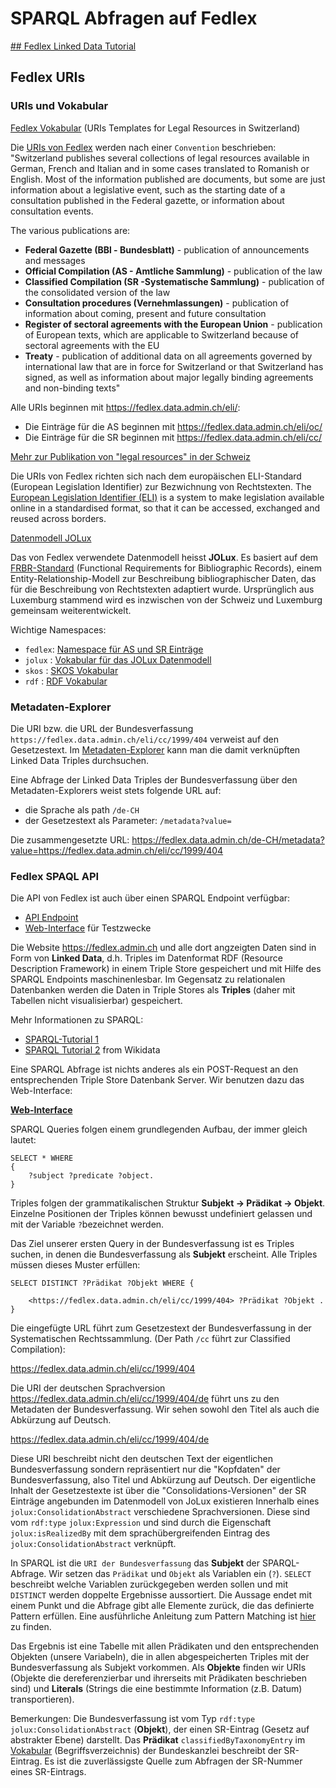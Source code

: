 # SPARQL Abfragen auf Fedlex

[## Fedlex Linked Data Tutorial](https://swissfederalarchives.github.io/LD-Tutorials/lab/)


## Fedlex URIs

### URIs und Vokabular

[Fedlex Vokabular](https://fedlex.data.admin.ch/de-CH/home/convention) (URIs Templates for Legal Resources in Switzerland)

Die [URIs von Fedlex](https://fedlex.data.admin.ch/de-CH/home/convention) werden nach einer `Convention` beschrieben: "Switzerland publishes several collections of legal resources available in German, French and Italian and in some cases translated to Romanish or English. Most of the information published are documents, but some are just information about a legislative event, such as the starting date of a consultation published in the Federal gazette, or information about consultation events. 

The various publications are: 
- **Federal Gazette (BBl - Bundesblatt)** - publication of announcements and messages
- **Official Compilation (AS - Amtliche Sammlung)** - publication of the law
- **Classified Compilation (SR -Systematische Sammlung)** - publication of the consolidated version of the law
- **Consultation procedures (Vernehmlassungen)** - publication of information about coming, present and future consultation
- **Register of sectoral agreements with the European Union** - publication of European texts, which are applicable to Switzerland because of sectoral agreements with the EU
- **Treaty** - publication of additional data on all agreements governed by international law that are in force for Switzerland or that Switzerland has signed, as well as information about major legally binding agreements and non-binding texts"

Alle URIs beginnen mit https://fedlex.data.admin.ch/eli/:
- Die Einträge für die AS beginnen mit https://fedlex.data.admin.ch/eli/oc/ 
- Die Einträge für die SR beginnen mit https://fedlex.data.admin.ch/eli/cc/

[Mehr zur Publikation von "legal resources" in der Schweiz](https://www.fedlex.admin.ch/eli/cc/2004/745/de)

Die URIs von Fedlex richten sich nach dem europäischen ELI-Standard (European Legislation Identifier) zur Bezwichnung von Rechtstexten. The [European Legislation Identifier (ELI)](https://eur-lex.europa.eu/eli-register/about.html) is a system to make legislation available online in a standardised format, so that it can be accessed, exchanged and reused across borders.

[Datenmodell JOLux](https://fedlex.data.admin.ch/de-CH/home/models)

Das von Fedlex verwendete Datenmodell heisst **JOLux**. Es basiert auf dem [FRBR-Standard](https://de.wikipedia.org/wiki/Functional_Requirements_for_Bibliographic_Records) (Functional Requirements for Bibliographic Records), einem Entity-Relationship-Modell zur Beschreibung bibliographischer Daten, das für die Beschreibung von Rechtstexten adaptiert wurde. Ursprünglich aus Luxemburg stammend wird es inzwischen von der Schweiz und Luxemburg gemeinsam weiterentwickelt.

Wichtige Namespaces:
* `fedlex`: [Namespace für AS und SR Einträge](https://fedlex.data.admin.ch/eli/)
* `jolux` : [Vokabular für das JOLux Datenmodell](http://data.legilux.public.lu/resource/ontology/jolux#)
* `skos` : [SKOS Vokabular](http://www.w3.org/2004/02/skos/core#)
* `rdf` : [RDF Vokabular](http://www.w3.org/1999/02/22-rdf-syntax-ns#)

### Metadaten-Explorer

Die URI bzw. die URL der Bundesverfassung `https://fedlex.data.admin.ch/eli/cc/1999/404` verweist auf den Gesetzestext. Im [Metadaten-Explorer](https://fedlex.data.admin.ch/de-CH/metadata) kann man die damit verknüpften Linked Data Triples durchsuchen. 

Eine Abfrage der Linked Data Triples der Bundesverfassung über den Metadaten-Explorers weist stets folgende URL auf:
- die Sprache als path `/de-CH` 
- der Gesetzestext als Parameter: `/metadata?value=`

Die zusammengesetzte URL: https://fedlex.data.admin.ch/de-CH/metadata?value=https://fedlex.data.admin.ch/eli/cc/1999/404

### Fedlex SPAQL API

Die API von Fedlex ist auch über einen SPARQL Endpoint verfügbar:
- [API Endpoint](https://fedlex.data.admin.ch/sparqlendpoint)
- [Web-Interface](https://fedlex.data.admin.ch/de-CH/sparql) für Testzwecke 

Die Website https://fedlex.admin.ch und alle dort angzeigten Daten sind in Form von **Linked Data**, d.h. Triples im Datenformat RDF (Resource Description Framework) in einem Triple Store gespeichert und mit Hilfe des SPARQL Endpoints  maschinenlesbar. Im Gegensatz zu relationalen Datenbanken werden die Daten in Triple Stores als  **Triples** (daher mit Tabellen nicht visualisierbar) gespeichert. 

Mehr Informationen zu SPARQL:
- [SPARQL-Tutorial 1](https://jena.apache.org/tutorials/sparql.html) 
- [SPARQL Tutorial 2](https://www.wikidata.org/wiki/Wikidata:SPARQL_tutorial) from Wikidata

Eine SPARQL Abfrage ist nichts anderes als ein POST-Request an den entsprechenden Triple Store Datenbank Server. Wir benutzen dazu das Web-Interface:

[**Web-Interface**](https://fedlex.data.admin.ch/sparqlendpoint)

SPARQL Queries folgen einem grundlegenden Aufbau, der immer gleich lautet:

```
SELECT * WHERE 
{
    ?subject ?predicate ?object.   
}
```

Triples folgen der grammatikalischen Struktur **Subjekt -> Prädikat -> Objekt**.  Einzelne Positionen der Triples können bewusst undefiniert gelassen und mit der Variable `?`bezeichnet werden.

Das Ziel unserer ersten Query in der Bundesverfassung ist es Triples suchen, in denen die Bundesverfassung als **Subjekt** erscheint. Alle Triples müssen dieses Muster erfüllen:

```
SELECT DISTINCT ?Prädikat ?Objekt WHERE {
    
    <https://fedlex.data.admin.ch/eli/cc/1999/404> ?Prädikat ?Objekt .
} 
```

Die eingefügte URL führt zum Gesetzestext der Bundesverfassung in der Systematischen Rechtssammlung. (Der Path `/cc` führt zur Classified Compilation):

https://fedlex.data.admin.ch/eli/cc/1999/404

Die URI der deutschen Sprachversion https://fedlex.data.admin.ch/eli/cc/1999/404/de führt uns zu den Metadaten der Bundesverfassung. Wir sehen sowohl den Titel als auch die Abkürzung auf Deutsch. 

https://fedlex.data.admin.ch/eli/cc/1999/404/de 

Diese URI beschreibt nicht den deutschen Text der eigentlichen Bundesverfassung sondern repräsentiert nur die "Kopfdaten" der Bundesverfassung, also Titel und Abkürzung auf Deutsch. Der eigentliche Inhalt der Gesetzestexte ist über die "Consolidations-Versionen" der SR Einträge angebunden im Datenmodell von JoLux existieren Innerhalb eines `jolux:ConsolidationAbstract` verschiedene Sprachversionen. Diese sind vom `rdf:type` `jolux:Expression` und sind durch die Eigenschaft `jolux:isRealizedBy` mit dem sprachübergreifenden Eintrag des `jolux:ConsolidationAbstract` verknüpft. 

In SPARQL ist die `URI der Bundesverfassung` das **Subjekt** der SPARQL-Abfrage. Wir setzen das `Prädikat` und `Objekt` als Variablen ein (`?`). `SELECT` beschreibt welche Variablen zurückgegeben werden sollen und mit `DISTINCT` werden doppelte Ergebnisse aussortiert. Die Aussage endet mit einem Punkt und die Abfrage gibt alle Elemente zurück, die das definierte Pattern erfüllen. Eine ausführliche Anleitung zum Pattern Matching ist [hier](https://programminghistorian.org/en/lessons/retired/graph-databases-and-SPARQL#rdf-in-brief) zu finden. 

Das Ergebnis ist eine Tabelle mit allen Prädikaten und den entsprechenden Objekten (unsere Variabeln), die in allen abgespeicherten Triples mit der Bundesverfassung als Subjekt vorkommen. Als **Objekte** finden wir URIs (Objekte die dereferenzierbar und ihrerseits mit Prädikaten beschrieben sind) und **Literals** (Strings die eine bestimmte Information (z.B. Datum) transportieren).

Bemerkungen:
Die Bundesverfassung ist vom Typ `rdf:type` `jolux:ConsolidationAbstract` (**Objekt**), der einen SR-Eintrag (Gesetz auf abstrakter Ebene) darstellt. 
Das **Prädikat** `classifiedByTaxonomyEntry` im  [Vokabular](https://fedlex.data.admin.ch/vocabularies/de/) (Begriffsverzeichnis) der Bundeskanzlei beschreibt der SR-Eintrag. Es ist die zuverlässigste Quelle zum Abfragen der SR-Nummer eines SR-Eintrags.